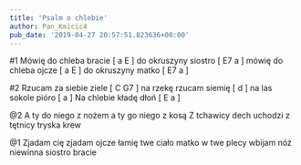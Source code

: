 ```yaml
---
title: 'Psalm o chlebie'
author: Pan_Kmicic4
pub_date: '2019-04-27 20:57:51.823636+00:00'
---
```


#1
Mówię do chleba bracie [ a E ]
do okruszyny siostro [ E7 a ]
mówię do chleba ojcze [ a E ]
do okruszyny matko [ E7 a ]

#2
Rzucam za siebie ziele [ C G7 ]
na rzekę rzucam siemię [ d ]
na las sokole pióro [ a ]
Na chlebie kładę dłoń [ E a ]

@2
A ty do niego z nożem
a ty go niego z kosą
Z tchawicy dech uchodzi
z tętnicy tryska krew

@1
Zjadam cię zjadam ojcze
łamię twe ciało matko
w twe plecy wbijam nóż
niewinna siostro bracie